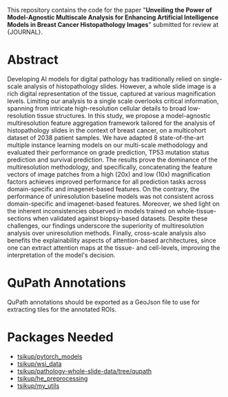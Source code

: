 This repository contains the code for the paper "**Unveiling the Power of Model-Agnostic Multiscale Analysis for Enhancing Artificial Intelligence Models in Breast Cancer Histopathology Images**" submitted for review at {JOURNAL}. 

# Abstract
Developing AI models for digital pathology has traditionally relied on single-scale analysis of histopathology slides. However, a whole slide image is a rich digital representation of the tissue, captured at various magnification levels. Limiting our analysis to a single scale overlooks critical information, spanning from intricate high-resolution cellular details to broad low-resolution tissue structures. In this study, we propose a model-agnostic multiresolution feature aggregation framework tailored for the analysis of histopathology slides in the context of breast cancer, on a multicohort dataset of 2038 patient samples. We have adapted 8 state-of-the-art multiple instance learning models on our multi-scale methodology and evaluated their performance on grade prediction, TP53 mutation status prediction and survival prediction. The results prove the dominance of the multiresolution methodology, and specifically, concatenating the feature vectors of image patches from a high (20x) and low (10x) magnification factors achieves improved performance for all prediction tasks across domain-specific and imagenet-based features. On the contrary, the performance of uniresolution baseline models was not consistent across domain-specific and imagenet-based features. Moreover, we shed light on the inherent inconsistencies observed in models trained on whole-tissue-sections when validated against biopsy-based datasets. Despite these challenges, our findings underscore the superiority of multiresolution analysis over uniresolution methods. Finally, cross-scale analysis also benefits the explainability aspects of attention-based architectures, since one can extract attention maps at the tissue- and cell-levels, improving the interpretation of the model's decision.

# QuPath Annotations
QuPath annotations should be exported as a GeoJson file to use for extracting tiles for the annotated ROIs.

# Packages Needed
- [tsikup/pytorch_models](https://github.com/tsikup/pytorch_models)
- [tsikup/wsi_data](https://github.com/tsikup/wsi_data)
- [tsikup/pathology-whole-slide-data/tree/qupath](https://github.com/tsikup/pathology-whole-slide-data/tree/qupath)
- [tsikup/he_preprocessing](https://github.com/tsikup/he_preprocessing)
- [tsikup/my_utils](https://github.com/tsikup/my_utils)